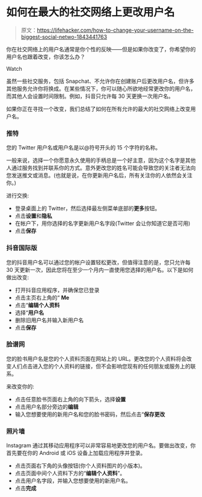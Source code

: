 # 如何在最大的社交网络上更改用户名

> 原文：<https://lifehacker.com/how-to-change-your-username-on-the-biggest-social-netwo-1843441763>

你在社交网络上的用户名通常是你个性的反映——但是如果你改变了，你希望你的用户名也跟着改变，你该怎么办？

Watch

虽然一些社交服务，包括 Snapchat、不允许你在创建账户后更改用户名，但许多其他服务允许你将换成。在某些情况下，你可以随心所欲地经常更改你的用户名，而其他人会设置时间限制。例如，抖音只允许每 30 天更换一次用户名。

如果你正在寻找一个改变，我们总结了如何在所有允许的最大的社交网络上改变用户名。

### 推特

您的 Twitter 用户名或用户名是以@符号开头的 15 个字符的名称。

一般来说，选择一个你愿意永久使用的手柄总是一个好主意，因为这个名字是其他人通过服务找到并联系你的方式。意外更改您的姓名可能会导致您的关注者无法向您发送推文或消息。(也就是说，在你更新用户名后，所有关注你的人依然会关注你。)

进行交换:

*   登录桌面上的 Twitter，然后选择最左侧菜单底部的**更多**按钮。
*   点击**设置**和**隐私**
*   在帐户下，用你选择的名字更新用户名字段(Twitter 会让你知道它是否可用)
*   点击**保存**

### 抖音国际版

您的抖音用户名可以通过您的帐户设置轻松更改，但值得注意的是，您只允许每 30 天更新一次，因此您将在至少一个月内一直使用您选择的用户名。以下是如何做出改变:

*   打开抖音应用程序，并确保您已登录
*   点击主页右上角的“ **Me**
*   点击“**编辑个人资料**
*   选择“**用户名**
*   删除旧用户名并输入新用户名
*   点击**保存**

### 脸谱网

您的脸书用户名是您的个人资料页面在网站上的 URL。更改您的个人资料将会改变人们点击进入您的个人资料的链接，但不会影响您现有的任何朋友或服务上的联系。

来改变你的:

*   点击任意脸书页面右上角的向下箭头，选择**设置**
*   点击用户名部分旁边的**编辑**
*   输入您想要使用的新用户名和您的脸书密码，然后点击“**保存更改**

### 照片墙

Instagram 通过其移动应用程序可以非常容易地更改您的用户名。要做出改变，你首先要在你的 Android 或 iOS 设备上加载应用程序并登录。

*   点击页面右下角的头像按钮(你个人资料图片的小版本)。
*   点击页面中间个人资料下方的“**编辑个人资料**”。
*   点击用户名字段，并输入您想要使用的新用户名。
*   点击**完成**